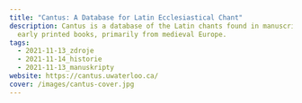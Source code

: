 ```yaml
---
title: "Cantus: A Database for Latin Ecclesiastical Chant"
description: Cantus is a database of the Latin chants found in manuscripts and
  early printed books, primarily from medieval Europe.
tags:
  - 2021-11-13_zdroje
  - 2021-11-14_historie
  - 2021-11-13_manuskripty
website: https://cantus.uwaterloo.ca/
cover: /images/cantus-cover.jpg
---
```

